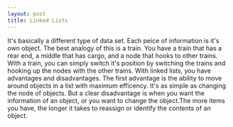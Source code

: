 ```yaml
---
layout: post
title: Linked Lists
---
```


It's basically a different type of data set. Each peice of information is it's own object. The best analogy of this is a train. You have a train that has a rear end, a middle that has cargo, and a node that hooks to other trains. With a train, you can simply switch it's position by switching the trains and hooking up the nodes with the other trains. With linked lists, you have advantages and disadvantages. The first advantage is the ability to move around objects in a list with maximum efficency. It's as simple as changing the node of objects. But a clear disadvantage is when you want the information of an object, or you want to change the object.The more items you have, the longer it takes to reassign or identify the contents of an object.
